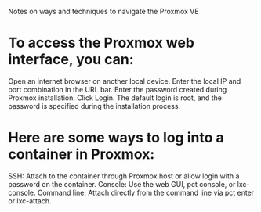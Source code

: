 Notes on ways and techniques to navigate the Proxmox VE

# To access the Proxmox web interface, you can:
Open an internet browser on another local device.
Enter the local IP and port combination in the URL bar.
Enter the password created during Proxmox installation.
Click Login. 
The default login is root, and the password is specified during the installation process.

# Here are some ways to log into a container in Proxmox:
SSH: Attach to the container through Proxmox host or allow login with a password on the container.
Console: Use the web GUI, pct console, or lxc-console.
Command line: Attach directly from the command line via pct enter or lxc-attach. 
